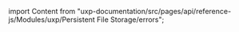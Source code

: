 
import Content from "uxp-documentation/src/pages/api/reference-js/Modules/uxp/Persistent File Storage/errors";

<Content query="product=xd"/>
